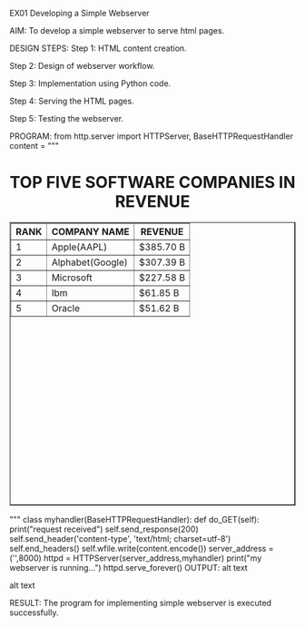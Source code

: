 EX01 Developing a Simple Webserver

AIM:
To develop a simple webserver to serve html pages.

DESIGN STEPS:
Step 1:
HTML content creation.

Step 2:
Design of webserver workflow.

Step 3:
Implementation using Python code.

Step 4:
Serving the HTML pages.

Step 5:
Testing the webserver.

PROGRAM:
from http.server import HTTPServer, BaseHTTPRequestHandler
content = """
<html>
<head>
<title>Top five software companies in revenue</title>
</head>
<body>
<h1 align="center">
TOP FIVE SOFTWARE COMPANIES IN REVENUE</h1>
<table align="center" border="2" cellspacing="5" cellpadding="5" width="800" height="500">
<tr>
<th>RANK</th>
<th>COMPANY NAME</th>
<th>REVENUE</th>
</tr>
<tr>
<td>1</td>
<td>Apple(AAPL)</td>
<td>$385.70 B </td>
</tr>
<tr>
<td>2</td>
<td>Alphabet(Google)</td>
<td>$307.39 B</td>
</tr>
<tr>
<td>3</td>
<td>Microsoft</td>
<td>$227.58 B</td>
</tr>
<tr>
<td>4</td>
<td>Ibm</td>
<td>$61.85 B</td>
</tr>
<tr>
<td>5</td>
<td>Oracle</td>
<td>$51.62 B</td>
</tr>
</table>
</body>
</html>

"""
class myhandler(BaseHTTPRequestHandler):
    def do_GET(self):
        print("request received")
        self.send_response(200)
        self.send_header('content-type', 'text/html; charset=utf-8')
        self.end_headers()
        self.wfile.write(content.encode())
server_address = ('',8000)
httpd = HTTPServer(server_address,myhandler)
print("my webserver is running...")
httpd.serve_forever()
OUTPUT:
alt text

alt text

RESULT:
The program for implementing simple webserver is executed successfully.
